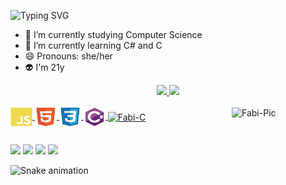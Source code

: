 ![Typing SVG](https://readme-typing-svg.herokuapp.com?color=B93EF7&lines=NICE+TO+SEE+YOU+HERE%2C+I'M+FABI)
- 🔭 I’m currently studying Computer Science
- 🌱 I’m currently learning C# and C
- 😄 Pronouns: she/her
- :alien: I'm 21y
<div align="center">
  <a href="https://github.com/fabsdk">
  <img height="160em" src="https://github-readme-stats.vercel.app/api?username=fabsdk&show_icons=true&theme=radical&include_all_commits=true&count_private=true"/>
  <img height="160em" src="https://github-readme-stats.vercel.app/api/top-langs/?username=fabsdk&layout=compact&langs_count=7&theme=radical"/>
</div>
<div style="display: inline_block"><br>
  <img align="center" alt="Fabi-Js" height="30" width="35" src="https://raw.githubusercontent.com/devicons/devicon/master/icons/javascript/javascript-plain.svg">
  <img align="center" alt="Fabi-HTML" height="30" width="35" src="https://raw.githubusercontent.com/devicons/devicon/master/icons/html5/html5-original.svg">
  <img align="center" alt="Fabi-CSS" height="30" width="35" src="https://raw.githubusercontent.com/devicons/devicon/master/icons/css3/css3-original.svg">
  <img align="center" alt="Fabi-Csharp" height="30" width="35" src="https://raw.githubusercontent.com/devicons/devicon/master/icons/csharp/csharp-original.svg">
  <img align="center" alt="Fabi-C" height="30" width="35" src="https://cdn.jsdelivr.net/gh/devicons/devicon/icons/c/c-original.svg">
  <img align="right" alt="Fabi-Pic" src="https://i.picasion.com/pic92/ede76aa3506b8e6a35aa30e9c68fc651.gif" width="150" height="150" border="0" alt="https://picasion.com/" /></a><br /><a href="https://picasion.com/">
</div>
  
 ##
 
<div> 
  <a href="https://instagram.com/fabsdk" target="_blank"><img src="https://img.shields.io/badge/-Instagram-%23E4405F?style=for-the-badge&logo=instagram&logoColor=white" target="_blank"></a>
  <a href = "mailto:fabianakamamoto@hotmail.com"><img src="https://img.shields.io/badge/Microsoft_Outlook-0078D4?style=for-the-badge&logo=microsoft-outlook&logoColor=white" target="_blank"></a>
  <a href="https://www.linkedin.com/in/fabiana-kamamoto-203022200" target="_blank"><img src="https://img.shields.io/badge/-LinkedIn-%230077B5?style=for-the-badge&logo=linkedin&logoColor=white" target="_blank"></a> 
  <a href="https://open.spotify.com/user/22sd7djqa4xmsg4mdbvhax6mi" target="_blank"><img src="https://img.shields.io/badge/Spotify-1ED760?&style=for-the-badge&logo=spotify&logoColor=white" target="_blank"></a> 

  ![Snake animation](https://github.com/fabsdk/fabsdk/blob/output/github-contribution-grid-snake.svg)
 
</div>
